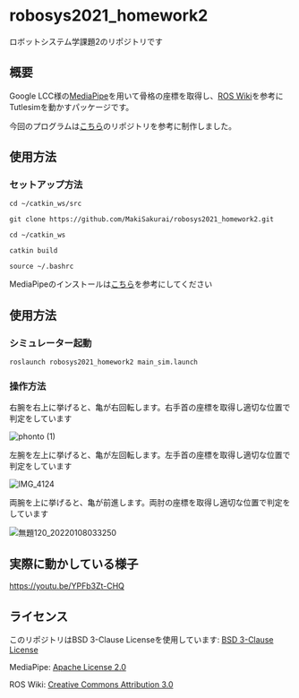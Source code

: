 # robosys2021_homework2
ロボットシステム学課題2のリポジトリです

## 概要
Google LCC様の[MediaPipe](https://github.com/google/mediapipe)を用いて骨格の座標を取得し、[ROS Wiki](http://wiki.ros.org/turtlesim)を参考にTutlesimを動かすパッケージです。

今回のプログラムは[こちら](https://github.com/MakiSakurai/robotdesign3_2021_1.git)のリポジトリを参考に制作しました。

## 使用方法

### セットアップ方法
```
cd ~/catkin_ws/src
```

```
git clone https://github.com/MakiSakurai/robosys2021_homework2.git
```

```
cd ~/catkin_ws
```

```
catkin build
```

```
source ~/.bashrc
```

MediaPipeのインストールは[こちら](https://google.github.io/mediapipe/getting_started/install.html#installing-on-debian-and-ubuntu)を参考にしてください

## 使用方法

### シミュレーター起動

```
roslaunch robosys2021_homework2 main_sim.launch
```

### 操作方法

右腕を右上に挙げると、亀が右回転します。右手首の座標を取得し適切な位置で判定をしています

![phonto (1)](https://user-images.githubusercontent.com/71488377/148590899-1473f4dc-7b83-416c-aa9f-75d903a7e3d2.png)

左腕を左上に挙げると、亀が左回転します。左手首の座標を取得し適切な位置で判定をしています

![IMG_4124](https://user-images.githubusercontent.com/71488377/148591236-990a045c-d881-414f-80f0-f33cb8bb1a44.jpg)

両腕を上に挙げると、亀が前進します。両肘の座標を取得し適切な位置で判定をしています

![無題120_20220108033250](https://user-images.githubusercontent.com/71488377/148591292-8d03c98b-22cf-4c62-a49d-88df76f020c6.png)


## 実際に動かしている様子
https://youtu.be/YPFb3Zt-CHQ

## ライセンス

このリポジトリはBSD 3-Clause Licenseを使用しています: [BSD 3-Clause License](https://github.com/MakiSakurai/robosys2021_homework2/blob/main/LICENSE)

MediaPipe: [Apache License 2.0](https://github.com/google/mediapipe/blob/master/LICENSE)

ROS Wiki: [Creative Commons Attribution 3.0](https://creativecommons.org/licenses/by/3.0/deed.ja)
